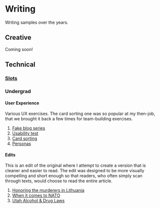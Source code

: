 # Writing

Writing samples over the years.

## Creative

Coming soon!

## Technical

### [Slots](/work/writing/slots/)

### Undergrad

#### User Experience



Various UX exercises. The card sorting one was so popular at my then-job, that we brought it back a few times for team-building exercises.

1. [Fake blog series](/work/writing/birnbaum-blog-series-social-media.pdf)
2. [Usability test](/work/writing/Birnbaum_S_UsabilityTest.pdf)
3. [Card sorting](/work/writing/card-sorting.pdf)
4. [Personas](/work/writing/Proto-Personas.pdf)

#### Edits

This is an edit of the original where I attempt to create a version that is cleaner and easier to read. The edit was designed to be more visually compelling and short enough so that readers, who often simply scan through texts, would choose to read the entire article.

1. [Honoring the murderers in Lithuania](/work/writing/Honoringthemurderers.pdf)
2. [When it comes to NATO](/work/writing/nato-edit.pdf)
3. [Utah Alcohol & Drug Laws](/work/writing/UtahAlcoholCut.pdf)